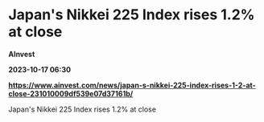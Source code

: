# Japan's Nikkei 225 Index rises 1.2% at close
**AInvest**

**2023-10-17 06:30**

**https://www.ainvest.com/news/japan-s-nikkei-225-index-rises-1-2-at-close-231010009df539e07d37161b/**

Japan's Nikkei 225 Index rises 1.2% at close